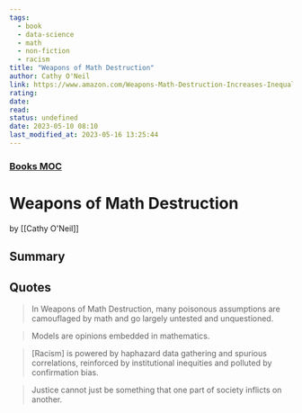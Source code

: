 ```yaml
---
tags:
  - book
  - data-science
  - math
  - non-fiction
  - racism
title: "Weapons of Math Destruction"
author: Cathy O'Neil
link: https://www.amazon.com/Weapons-Math-Destruction-Increases-Inequality-ebook/dp/B019B6VCLO/
rating:
date:
read:
status: undefined
date: 2023-05-10 08:10
last_modified_at: 2023-05-16 13:25:44
---
```


### [Books MOC](Books%20MOC.md)

# Weapons of Math Destruction

by [[Cathy O'Neil]]

## Summary


## Quotes

> In Weapons of Math Destruction, many poisonous assumptions are camouflaged by math and go largely untested and unquestioned.

> Models are opinions embedded in mathematics.

> \[Racism\] is powered by haphazard data gathering and spurious correlations, reinforced by institutional inequities and polluted by confirmation bias.

> Justice cannot just be something that one part of society inflicts on another.

